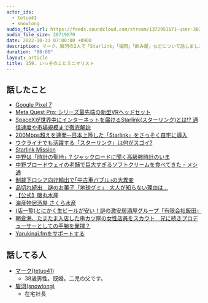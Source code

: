 ```yaml
---
actor_ids:
  - tetuo41
  - snowlong
audio_file_url: https://feeds.soundcloud.com/stream/1372951171-user-302747142-yarukinai-159-2022-10-31.mp3
audio_file_size: 28719870
date: 2022-10-31 07:00:00 +0900
description: マーク、駿河の2人で「Starlink」「福岡」「飲み屋」などについて話しました。
duration: "00:00"
layout: article
title: 159. いっそのことミニマリスト
---
```


## 話したこと
- [Google Pixel 7](https://store.google.com/jp/product/pixel_7?hl=ja)
- [Meta Quest Pro: シリーズ最先端の新型VRヘッドセット](https://www.meta.com/jp/quest/quest-pro/)
- [SpaceXが世界中にインターネットを届けるStarlink(スターリンク)とは!? 通信速度や市場規模まで徹底解説](https://sorabatake.jp/19526/)
- [200Mbps超えを連発--日本上陸した「Starlink」をさっそく自宅に導入](https://japan.cnet.com/article/35194528/)
- [ウクライナでも活躍する「スターリンク」は何がスゴイ?](https://www.watch.impress.co.jp/docs/topic/1409405.html)
- [Starlink Mission](https://youtu.be/iYtH2khNIgU?t=976)
- [中野は「時計の聖地」? ジャックロードに聞く高級腕時計のいま](https://www.watch.impress.co.jp/docs/topic/1411960.html)
- [中野ブロードウェイの老舗で巨大すぎるソフトクリームを食べてきた - メシ通](https://www.hotpepper.jp/mesitsu/entry/1509056)
- [制裁下ロシア向け輸出で｢中古車バブル｣の大異変](https://toyokeizai.net/articles/-/629072)
- [品切れ続出　謎のお菓子「地球グミ」　大人が知らない理由は…](https://mainichi.jp/articles/20210623/k00/00m/020/214000c)
- [【公式】磯丸水産](https://isomaru.jp/)
- [海産物居酒屋 さくら水産](https://www.sakusui.jp/)
- [(店一覧)とにかく生ビールが安い！謎の激安居酒屋グループ「有限会社飯田」](https://www.gekiyasu-beer.com/archives/24054880.html)
- [朝倉海、たまたま入店した串カツ屋の女性店員をスカウト　兄に続きプロデューサーとしての手腕を発揮？](https://realsound.jp/tech/2022/10/post-1144345.html)
- [Yarukinai.fmをサポートする](https://note.com/tetuo41/circle)

## 話してる人
- [マーク(tetuo41)](https://twitter.com/tetuo41)
  - 38歳男性。既婚。二児の父です。
- [駿河(snowlong)](https://twitter.com/_snowlong)
  - 在宅社長
